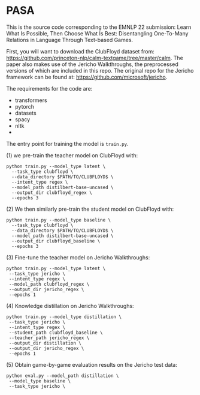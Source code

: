 # PASA

This is the source code corresponding to the EMNLP 22 submission: Learn What Is Possible, Then Choose What Is Best: Disentangling One-To-Many Relations in Language Through Text-based Games.

First, you will want to download the ClubFloyd dataset from: https://github.com/princeton-nlp/calm-textgame/tree/master/calm. The paper also makes use of the Jericho Walkthroughs, the preprocessed versions of which are included in this repo. The original repo for the Jericho framework can be found at: https://github.com/microsoft/jericho.

The requirements for the code are:

- transformers
- pytorch
- datasets
- spacy
- nltk
- 

The entry point for training the model is `train.py`. 

(1) we pre-train the teacher model on ClubFloyd with:

```
python train.py --model_type latent \
  --task_type clubfloyd \
  --data_directory $PATH/TO/CLUBFLOYD$ \
  --intent_type regex \
  --model_path distilbert-base-uncased \
  --output_dir clubfloyd_regex \
  --epochs 3
```
(2) We then similarly pre-train the student model on ClubFloyd with:
```
python train.py --model_type baseline \
  --task_type clubfloyd \
  --data_directory $PATH/TO/CLUBFLOYD$ \
  --model_path distilbert-base-uncased \
  --output_dir clubfloyd_baseline \
  --epochs 3
 ```
 (3) Fine-tune the teacher model on Jericho Walkthroughs:
 ```
python train.py --model_type latent \
  --task_type jericho \
  --intent_type regex \
  --model_path clubfloyd_regex \
  --output_dir jericho_regex \
  --epochs 1
 ```
 (4) Knowledge distillation on Jericho Walkthroughs:
 ```
 python train.py --model_type distillation \
  --task_type jericho \
  --intent_type regex \
  --student_path clubfloyd_baseline \
  --teacher_path jericho_regex \
  --output_dir distillation \
  --output_dir jericho_regex \
  --epochs 1
 ```
 (5) Obtain game-by-game evaluation results on the Jericho test data:
 ```
 python eval.py --model_path distillation \
  --model_type baseline \
  --task_type jericho \
 ```
 
 
